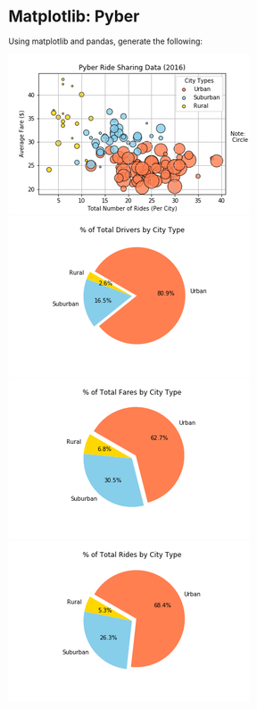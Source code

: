 # Matplotlib: Pyber

Using matplotlib and pandas, generate the following: 

![scatter](pyber_scatter.png)
![total_drivers](total_drivers_pie.png)
![total_fares](total_fares_pie.png)
![total_rides](total_rides_pie.png)
